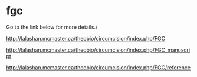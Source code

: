 # fgc

Go to the link below for more details./ 

http://lalashan.mcmaster.ca/theobio/circumcision/index.php/FGC

http://lalashan.mcmaster.ca/theobio/circumcision/index.php/FGC_manuscript

http://lalashan.mcmaster.ca/theobio/circumcision/index.php/FGC/reference
